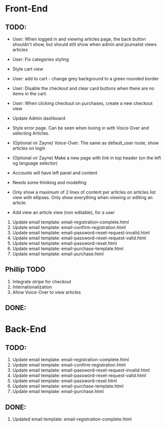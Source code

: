 # Front-End

## TODO:

- User: When logged in and viewing articles page, the back button shouldn't show, but should still show when admin and journalist views articles
- User: Fix categories styling
- Style cart view
- User: add to cart - change grey background to a green rounded border
- User: Disable the checkout and clear card buttons when there are no items in the cart.
- User: When clicking checkout on purchases, create a new checkout view
- Update Admin dashboard

- Style error page. Can be seen when looing in with Voice-Over and selecting Articles.
- (Optional vir Zayne) Voice-Over: The same as default_user route, show articles on login
- (Optional vir Zayne) Make a new page with link in top header (on the left og language selector)

- Accounts will have left panel and content
- Needs some thinking and modelling

- Only show a maximum of 2 lines of content per articles on articles list view with ellipses. Only show everything when viewing or editing an article.
- Add view an article view (non editable), for a user

1. Update email template: email-registration-complete.html
2. Update email template: email-confirm-registration.html
3. Update email template: email-password-reset-request-invalid.html
4. Update email template: email-password-reset-request-valid.html
5. Update email template: email-password-reset.html
6. Update email template: email-purchase-template.html
7. Update email template: email-purchase.html

## Phillip TODO

1. Integrate stripe for checkout
2. Internationalization
3. Allow Voice-Over to view articles

## DONE:

# Back-End

## TODO:

1. Update email template: email-registration-complete.html
2. Update email template: email-confirm-registration.html
3. Update email template: email-password-reset-request-invalid.html
4. Update email template: email-password-reset-request-valid.html
5. Update email template: email-password-reset.html
6. Update email template: email-purchase-template.html
7. Update email template: email-purchase.html

## DONE:

1. Updated email template: email-registration-complete.html
